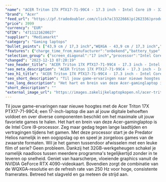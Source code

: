 ```yaml
---
"name": "ACER Triton 17X PTX17-71-99C4 - 17.3 inch - Intel Core i9 - 32 GB - 2 TB - GeForce RTX 4090"
"brand": "Acer"
"feed_url": "https://pf.tradedoubler.com/click?a(3322666)p(262336)product(50617-1769652)ttid(3)url(https%3A%2F%2Fwww.mediamarkt.nl%2Fnl%2Fproduct%2F_acer-triton-17x-ptx17-71-99c4-173-inch-intel-core-i9-32-gb-2-tb-geforce-rtx-4090-1769652.html%3Futm_source%3Dtradedoubler%26utm_medium%3Daff-comparison%26utm_term%3D1769652)"
"price": 3999
"currency": "EUR"
"GTIN": "4711121620027"
"supplier": "Mediamarkt"
"category": "Gaming laptops"
"bullet_points": ["43,9 cm / 17,3 inch","WQXGA - 43,9 cm / 17,3 inch","SSD , 2 TB , M.2 via NVMe","2x USB 3.2 (Gen 2, Type-A), 1x netwerkaansluiting (RJ-45), 1x microSD-kaartlezer, 2x USB 3.2 (Gen 2, Type-C) met DisplayPort, 1x HDMI 2.0, 1x hoofdtelefoon-/microfooncombo","Lithium-ion","35.83 cm x 2.19 cm x 28 cm /"]
"features": {"charge_time_from_manufacturer":"onbekend","battery_type":"Lithium-ion","processor_clock_rate":"2.2 GHz","dedicated_graphics_memory":"16 GB","brightness":"1000 cd/m²","color":"Zwart","additional_update_information":"Voor zover op de afbeeldingen apps worden getoond, geldt dat MediaMarkt niet kan garanderen dat de apps tijdens de volledige levensduur van het product goed zullen blijven functioneren. Dit hangt af van het beleid van de fabrikant.","battery_capacity":"99 Wh","image_ratio":"16:10","product_introduction_date":"2023-07-14","processor_speed_with_turbo":"5.4 GHz","height":"2,19 cm","bluetooth":"Ja","processor":"Intel Core i9-13900HX","manufacturer_guarantee":"2 jaar","panel_type":"IPS (In-Plane Switching)","touchscreen":"Nee","weight":"3 kg","manufacturer_supported_software_updates":"Onbekend","product_width":"35,83 cm","scope_of_delivery":"Laptop, AC-adapter (330 W), snelstartgids","memory_speeds":"5600 MHz","product_manufacturer":"ACER","number_of_processor_cores":"24","integrated_mike":"Ja","screen_diagonal_inches":"17.3 inch","speakers":"Ja","connections":"2x USB 3.2 (Gen 2, Type-A), 1x netwerkaansluiting (RJ-45), 1x microSD-kaartlezer, 2x USB 3.2 (Gen 2, Type-C) met DisplayPort, 1x HDMI 2.0, 1x hoofdtelefoon-/microfooncombo","convertibility":"Vast scherm","warranty_note":"2 Jaar Pick up & Return / Drop off Collection points","model_year":"2023","shipping_costs":"0.00","manufacturer_part_number":"NH.QK3EH.003","screen_type":"Mat scherm","total_storage_space_in_gb":"2 TB","product_depth":"28,0 cm","ram_configuration":"2x 16 GB","capacity_of_1_hard_disk":"2 TB","screen_diagonal_cm_inch":"43,9 cm / 17,3 inch","processor_brand":"Intel®","screen_diagonal_cm":"43,9 cm","bluetooth_version":"5.2","delivery_time":"1","short_description":"TRITON 17X PTX17-71-99C4","type_of_1_hard_disk":"SSD","resolution":"2560 x 1600","depth":"28 cm","ram_type":"DDR5","battery_life":"4 u","front_camera":"Ja","hard_disk_1":"SSD , 2 TB , M.2 via NVMe","integrated_webcam":"Ja","update_policy":"Onbekend","wlan":"Ja","dimensions_weight":"35.83 cm x 2.19 cm x 28 cm /","product_type":"Gaming-laptop","previous_price":"","memory_size":"32 GB","processor_model":"Core™ i9","image_quality":"WQXGA","product_height":"2,19 cm","card_reader":"Ja","wlan_standards":"WiFi 6E (802.11AX)","special_features":"Nee","total_storage_space":"2 TB","graphics_card":"NVIDIA GeForce RTX 4090"}
"selection_group": {"screen_diagonal":"17 inch","processor":"Intel Core i9","changed_price_past_3_days":false}
"changed": "2023-12-13 07:20:19"
"seo_header_title": "ACER Triton 17X PTX17-71-99C4 - 17.3 inch - Intel Core i9 - 32 GB - 2 TB - GeForce RTX 4090"
"seo_meta_description": "ACER Triton 17X PTX17-71-99C4 - 17.3 inch - Intel Core i9 - 32 GB - 2 TB - GeForce RTX 4090"
"seo_h1_title": "ACER Triton 17X PTX17-71-99C4 - 17.3 inch - Intel Core i9 - 32 GB - 2 TB - GeForce RTX 4090"
"seo_short_description": "Til jouw game-ervaringen naar nieuwe hoogtes met de Acer Triton 17X PTX17-71-99C4; een 17-inch-laptop die aan al jouw digitale behoeften voldoet en over diverse componenten beschikt om het maximale uit jouw favoriete games te halen."
"seo_long_description": "Het hart en brein van deze Acer-gaminglaptop is de Intel Core i9-processor. Zeg maar gedag tegen lange laadtijden en vertragingen tijdens het gamen. Met deze processor start je de Predator Helios namelijk in een oogopslag op en speel je zorgeloos games van de zwaarste formaten. Wil je het gamen tussendoor afwisselen met een leuke film of serie? Geen probleem. Dankzij het 32GB-werkgeheugen schakel je namelijk naadloos tussen meerdere programma's tegelijkertijd zonder in te leveren op snelheid. Geniet van haarscherpe, vloeiende graphics vanuit de NVIDIA GeForce RTX 4090-videokaart. Bovendien zorgt de combinatie van de WQXGA-resolutie en de refresh rate van 250 Hz voor hoge, consistente framerates. Betreed het slagveld en ga meteen de strijd aan."
"short_description": ""
"external_image_url": "https://images.zakelijkelaptopkopen.nl/acer-triton-17x-ptx17-71-99c4-173-inch-intel-core-i9-32-gb-2-tb-geforce-rtx-4090-1769652.webp"
---
```


Til jouw game-ervaringen naar nieuwe hoogtes met de Acer Triton 17X PTX17-71-99C4; een 17-inch-laptop die aan al jouw digitale behoeften voldoet en over diverse componenten beschikt om het maximale uit jouw favoriete games te halen. Het hart en brein van deze Acer-gaminglaptop is de Intel Core i9-processor. Zeg maar gedag tegen lange laadtijden en vertragingen tijdens het gamen. Met deze processor start je de Predator Helios namelijk in een oogopslag op en speel je zorgeloos games van de zwaarste formaten. Wil je het gamen tussendoor afwisselen met een leuke film of serie? Geen probleem. Dankzij het 32GB-werkgeheugen schakel je namelijk naadloos tussen meerdere programma's tegelijkertijd zonder in te leveren op snelheid. Geniet van haarscherpe, vloeiende graphics vanuit de NVIDIA GeForce RTX 4090-videokaart. Bovendien zorgt de combinatie van de WQXGA-resolutie en de refresh rate van 250 Hz voor hoge, consistente framerates. Betreed het slagveld en ga meteen de strijd aan.
